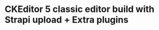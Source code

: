 CKEditor 5 classic editor build with Strapi upload + Extra plugins
========================================
